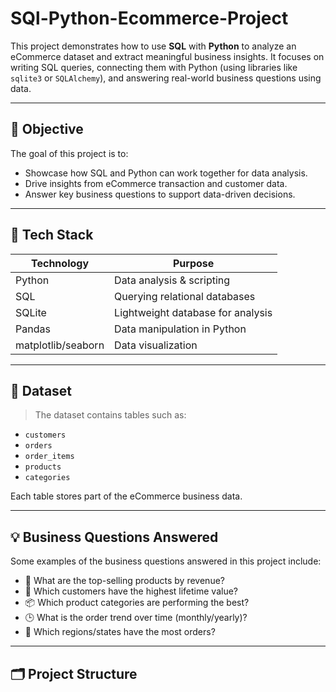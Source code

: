 # SQl-Python-Ecommerce-Project

This project demonstrates how to use **SQL** with **Python** to analyze an eCommerce dataset and extract meaningful business insights. It focuses on writing SQL queries, connecting them with Python (using libraries like `sqlite3` or `SQLAlchemy`), and answering real-world business questions using data.

---

## 🎯 Objective

The goal of this project is to:
- Showcase how SQL and Python can work together for data analysis.
- Drive insights from eCommerce transaction and customer data.
- Answer key business questions to support data-driven decisions.

---

## 🧰 Tech Stack

| Technology | Purpose                            |
|------------|------------------------------------|
| Python     | Data analysis & scripting          |
| SQL        | Querying relational databases      |
| SQLite     | Lightweight database for analysis  |
| Pandas     | Data manipulation in Python        |
| matplotlib/seaborn | Data visualization         |

---

## 🧾 Dataset

> The dataset contains tables such as:
- `customers`
- `orders`
- `order_items`
- `products`
- `categories`

Each table stores part of the eCommerce business data.

---

## 💡 Business Questions Answered

Some examples of the business questions answered in this project include:

- 🛒 What are the top-selling products by revenue?
- 👥 Which customers have the highest lifetime value?
- 📦 Which product categories are performing the best?
- 🕒 What is the order trend over time (monthly/yearly)?
- 📍 Which regions/states have the most orders?

---

## 🗂️ Project Structure

